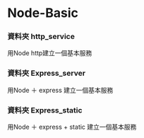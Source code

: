 # Node-Basic
### 資料夾 http_service
用Node http建立一個基本服務

### 資料夾 Express_server
用Node ＋ express 建立一個基本服務

### 資料夾 Express_static
用Node ＋ express + static 建立一個基本服務